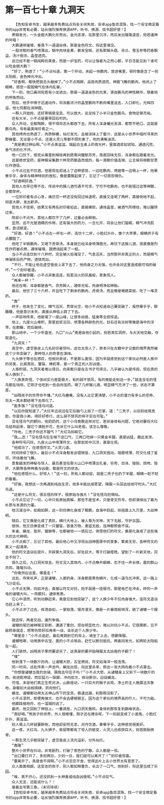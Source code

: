 # 第一百七十章 九洞天
        【告知安卓书友，越来越多免费站点将会关闭失效，安卓app鱼目混珠，找一个安全稳定看书的app非常有必要，站长强烈推荐换源APP，听书、换源、找书超好使！】
       黑锅发光，一头金翅大鹏化形而出，金光澎湃，在那里沉浮，而后发出隆隆道音，宛若诸神的吟唱！
       大鹏通体璀璨，垂落下一道道丝绦，那是金色符文，将这里淹没。
       一股浓郁的香气喷薄出，锅中肉块金黄，散发宝辉，还有那猴头菇、赤兰、雪玉参等药香飘溢，汤汁很浓，晶莹透亮。
       这已经不是一锅纯粹的美食，而是一炉宝药，可以让强者为之而心颤，平日怎能见到？谁可以吃金翅大鹏？
       “好了，熟透了！”小不点叫道，第一个开动，夹起一块鹏肉，放进嘴里，顿时像是含了一轮太阳般，金色神光冲出。
       “好香啊，都快把我舌头融掉了。”小不点陶醉，品尝肉质透亮、神霞飞舞的鹏肉，他闭上了眼睛，感觉一股股精气在体内乱窜。
       下一刻，他口鼻间宛若有小龙进出，那是一道道金色的光束，源自鹏鸟的神性精华，随着他的呼吸而动。
       而后，他手中筷子迅速动作，将淌着浓汁的晶莹鹏肉不断向嘴里送去，入口即化，光辉四溢，他七窍都在淌神霞。
       一群人开始抢，还好黑锅是宝具，可以放大，足足炖了小半只金色鹏鸟，食物足够充裕。
       还有大半，小不点是要带回石村的。
       众人开动，全都陶醉，恨不得将舌头都吞下去，所有人浑身曦光澎湃，都赞不绝口，这就是鹏鸟肉，号称最美味珍肴之一。
       其他烤肉也熟透了，肉质鲜嫩，灿烂发光，且被涂抹上了蜜汁，这是从小世界中临时寻来的野蜂蜜，无论是小不点，还是火灵儿等都不顾形象了，吃的满嘴油流。
       “真是赛过神仙啊。”小不点美滋滋，端起白玉桌上的夜光杯，里面酒浆如琥珀，通透闪亮，香气浓的化不开。
       他一口饮下，感觉从嘴里到喉咙再到肠胃间馥郁芬芳，简直回味无穷，浑身都在跟着发光。
       这是绝世宝药，是神猴采集数十种灵药酿造而成的，每一滴都价值连城，让王侯将相都甘愿化作酒徒。
       小不点过去不饮酒，但是现在却迷上了这种感觉，一边吃鹏肉、烤翅等一边喝上一杯，他晕晕乎乎，身体与精神特别的放松，像是要飘起来了，忘记了一切恩怨情仇。
       “好酒啊好酒。”
       其他人也早已等不及，传说中的猴儿酒可遇不可求，宁可不吃鹏肉，也不能错过这等神酿，全都举杯。
       一位封印者有点心急，痛饮完一杯还没有回过味道呢，直接又连喝了两杯，直接倒地不起，彻底大醉，发出鼾声。
       其他人不信邪，结果又有两名封印者如此，直接瘫软，通体晶莹，被酒气所缭绕，难以醒转过来。
       除却小不点外，其他人都饮不了几杯，过量必会醉倒。
       显然，这不光是酒精的作用，还有强大的药力，一旦化开，将会让他们蛰眠，精气冲洗肌体，尝试蜕变。
       “好酒，好酒！”小不点左一杯右一杯，连饮十二杯，小脸红扑扑，像个大苹果，眼睛终于有点朦胧了。
       他吃了半锅鹏肉，又喝下虎骨汤，本身就已经浑身喷薄霞光，再饮下这猴儿酒，简直像是烈性炸药被点燃，通体璀璨，跟燃烧起来了一般。
       当小不点连饮到十八杯时，完全被火焰淹没了，气息滔天，当然那并非真正的火，而是精气神凝练后的产物，透体而出。
       “不行，不能让他在虚空兽皮上呆下去了，他肉身之力太强，也许会对这里造成极可怕的破坏。”一个封印者道。
       众人都被惊醒，小不点异象连连，宛若浴火的凤凰般，景象惊人。
       “再来一杯！”
       他还在喝，浑身都是香气，芬芳醉人，通体无垢，肉身明净如神胎。
       最后，他饮了三十六杯，并且吃下了剩余的鹏肉、虎骨汤，而且像是嚼蔬菜般，吃了一堆灵药。
       “轰”
       终于，他发生了变化，精气滔天，贯穿长空，他小不点知道自己要突破了，虽然晕乎乎，醉醺醺，但是意识未失，直接从神毯上跳了下去。
       一声巨响传来，他砸塌了一座山峰，让很多凶兽、猛禽等全部惊逃。
       地上，九座火山堆积，那里岩浆汩汩，喷薄各种颜色的光，巨石还有古树等像是海中的浮萍，在颠簸，而后破碎。
       那山地中，一个少年盘坐，九口“火山”竟是由他引起的，宛若真实洞府，与大天地交融，夺取造化。
       “九洞天！”
       高空中，虚空兽皮上几名封印者惊叫，这也太惊人了，原本只在古籍中才记载的境界竟然被这个少年突破了，那种惊人的奇景在演绎。
       九头狮子等也在感叹，但相对来说，不是那么震惊，因为早就感觉到这个家伙必然是人族中的另类，比肩真犼、饕餮、梼杌等，是一个真正的人形凶兽。
       人族积弱，九洞天者难以得见，向来都只是在古书才可得见，几乎被认为是传闻，现在真的有人做到了。
       “人族真奇怪，个体间实力差距极大，有的弱不禁风，有的竟能走到这一步。”就连没毛的怪鸟都在咕哝。它刚才也吃到一些血肉宝药，喝了几杯猴儿酒，明显精气充沛了一些，状态不算差。
       “凶残孩子的世界你不懂。”大红鸟撇嘴，没有人比它更清楚，小不点的潜力有多么的恐怖，将太一真水都给喝下去炼化了。
       “能多强？”没毛怪鸟问道。
       “以后你就知道了。”大红年边说边在它后脑勺上拍了一巴掌，道：“二秃子，以后别给我丢脸，你是我小弟，得好好修行，这么弱不禁风的样子实在可耻。”
       没毛怪鸟气的颤抖，他奶奶的，这个小鸟竟敢这样对它，若非身体有问题，它绝对要将大红鸟给拎起来，踹它个满脸开花，告诉它什么叫老祖，该怎么尊敬。
       “咋地，二秃子你还不服气？”大红鸟斜睨它。
       “我……忍！”没毛怪鸟生生咽下这口气，三两口吃掉一只黄金羊腿，甚是凶猛，藉此发泄。
       各种符号闪烁，九座火山中喷薄符文，在那岩浆中沉浮，甚是壮观。
       “他成功了，在感悟符文。”火灵儿道。
       时间持续了很久，最后小不点浑身都发出铿锵音，九口洞天摇动，瑞霞喷薄，符文化成了星河，环绕着他飞舞。
       景象越发的神秘与惊人，最后甚至在那火山口中喷薄出孔雀、穷奇、白泽、狻猊、鸱吻、狴犴、大鹏等各种神禽与凶兽，都是符文的状态。
       “他在感悟什么，好惊人！”这一刻，所有人都动容，就是二秃子也扔下羊腿，眼睛一眨不眨的看着。
       “好强，我想这一次再遇到纯血生灵，他多半能达成愿望，降服一头回去给他守村头。”大红鸟道。
       “这是什么符文，很古怪的样子，很原始与强大！”没毛怪鸟犯嘀咕。
       小不点忘记了一切，心中只有原始真解，那些不是宝术，只是骨文符号，但却演绎出了最为朴质与本源的力量。
       他沉浸当中，如痴如醉，这一刻仿佛化身成了鲲鹏，自海中跃起，扶摇直上九万里，大战神明。
       随后，它又像是化成了真犼，横行大地上，被人尊为天神，天下无敌，守护古国。
       很快，他又仿佛变成了一只饕餮，吞食万物，勇猛无敌，连神都照食不误。
       朱雀、螭龙、狴犴、貔貅等，也都被他一一感应过，体悟他们的符文，像是化身成了这些强大的古代神明。
       小不点痴了，忘记了其他，最后他心中又浮现出战神图录中的景象，繁奥无穷，各种符文的奥义一起涌来。
       他的符文造诣在提升，开辟第九洞天后，好处巨大，等于打破桎梏，望到了一片新天地，完全不同了。
       很久之后，九口洞天敛去，符文没入其体内，小不点睁开眼睛，忍不住一声长啸，震的群山共鸣，隆隆抖动。
       “你竟然在这里，哪里走！”
       远处，传来吼声，正是诸犍，人面豹身，浑身都是黑色鳞片，化成一道乌光冲来，这一路上飞沙走石。
       小不点无惧，向前冲去，直接以符文对抗，抬手就是一挂银河，那是电芒在冲击，砰的一声电的诸犍大叫，一阵颤抖，通体焦黑。
       它心中凛然，听到动静赶来，竟是见到他突破了，这个人族少年不仅肉身强大，连符文造诣也赶上来了。
       小不点冲了过去，挥洒自如，一掌拍落，银月漫天，像是一片暴雨般倾泻，砸了诸犍一个跟头。
       就这样，两者交战，激烈争锋。
       诸犍的尾巴被神猴王斩断，遭遇了重创，现在明显吃力，难以对抗小不点。它很果断，见不敌转身就走，想等伤势好后再来一战，击杀这个人族少年。
       “哪里走！”小不点追赶，最后竟跳到它的背上，骑坐了上去，想要降服。
       诸犍咆哮，动用族中古宝，震的小不点咳血，赶忙以断剑抵抗，两者间发光，如两轮太阳粘在一起。
       人们骇然，凶残孩子果然要逆天了，这真是的要开始降服太古凶兽的子嗣了！
       “噗”
       他斩落下一块数斤的肉，让诸犍大怒，古宝燃烧，符文如海洋一般浩荡。
       同一时间，远处传来一声龙吟，螭龙出现，向这里杀来，祭出一张大网向着小不点罩去。
       “你想替诸犍当我的坐骑、跟我去守庄子吗？”小不点大怒，从诸犍身上又斩下一块数斤的肉，收进乾坤袋，而后猛力一跺脚，冲向前方，挥动断剑，迎战螭龙。
       可惜，未容他们真正生死对决，山脉摇动，一只巨大的猴子出现，净土的主人施展法天象地，身躯如大岳般磅礴，抓向他们。
       螭龙、诸犍都动用太古神山传下的宝具，极速远遁，刹那跑没影了。
       小不点凛然，即便再强大，也不会去硬撼猴王，因为这个家伙的境界高的吓人，不可力敌。
       他脚踩缩地符，也一溜烟的逃了。
       最终，他又回到了神毯上，一番调息，九口洞天轰鸣，身体刹那恢复到巅峰状态。
       “真好喝。”熊孩子的世界，外人很难懂，刚才还在搏杀呢，下一刻就变成了小酒鬼，小脸红扑扑，美滋滋。
       别人喝上几杯就要醉倒，而他却安然无恙，对月饮酒，晕晕乎乎，这种感觉很美好。
       这一夜，大红鸟、九头狮子、紫貂等都有了惊人的蜕变，火灵儿也收获巨大，宛若脱胎换骨。
       一群生灵几乎都突破了，虚空兽皮上流光溢彩，分外灿烂。
       “轰隆”
       整片小世界在抖动，非常剧烈，打破了夜色的宁静，众人都是一惊。
       “出口要打开了，多则两日，少则一日，我们就可以离开了！”封印者惊喜。
       “要离开了，真是舍不得啊。”小不点恋恋不舍，觉得这片上古小世界太有意思了。
       众人面面相觑，这变态的孩子，别人都如释重负，长出了一口气，他到好，将这里当成了乐园。
       “唉，真不开心，还没抓到一头神禽或纯血凶兽呢。”小不点叹气。
       众人无言，还能说什么？！
       接着去写第三章。（未完待续）
       【告知安卓书友，越来越多免费站点将会关闭失效，安卓app鱼目混珠，找一个安全稳定看书的app非常有必要，站长强烈推荐换源APP，听书、换源、找书超好使！】